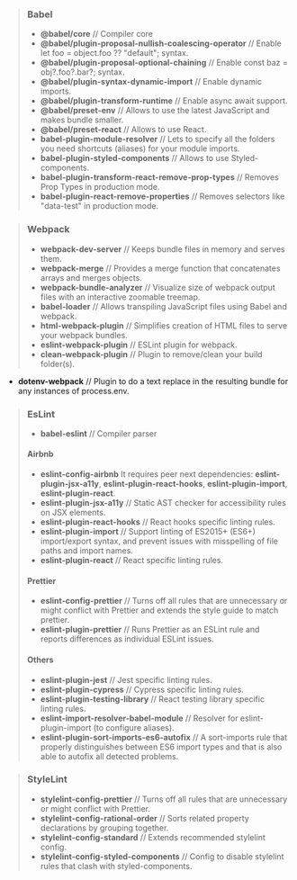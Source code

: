 > ### Babel
>
> - **@babel/core** // Compiler core
> - **@babel/plugin-proposal-nullish-coalescing-operator** // Enable let foo = object.foo ?? "default"; syntax.
> - **@babel/plugin-proposal-optional-chaining** // Enable const baz = obj?.foo?.bar?; syntax.
> - **@babel/plugin-syntax-dynamic-import** // Enable dynamic imports.
> - **@babel/plugin-transform-runtime** // Enable async await support.
> - **@babel/preset-env** // Allows to use the latest JavaScript and makes bundle smaller.
> - **@babel/preset-react** // Allows to use React.
> - **babel-plugin-module-resolver** // Lets to specify all the folders you need shortcuts (aliases) for your module imports.
> - **babel-plugin-styled-components** // Allows to use Styled-components.
> - **babel-plugin-transform-react-remove-prop-types** // Removes Prop Types in production mode.
> - **babel-plugin-react-remove-properties** // Removes selectors like "data-test" in production mode.

> ### Webpack
>
> - **webpack-dev-server** // Keeps bundle files in memory and serves them.
> - **webpack-merge** // Provides a merge function that concatenates arrays and merges objects.
> - **webpack-bundle-analyzer** // Visualize size of webpack output files with an interactive zoomable treemap.
> - **babel-loader** // Allows transpiling JavaScript files using Babel and webpack.
> - **html-webpack-plugin** // Simplifies creation of HTML files to serve your webpack bundles.
> - **eslint-webpack-plugin** // ESLint plugin for webpack.
> - **clean-webpack-plugin** // Plugin to remove/clean your build folder(s).

- **dotenv-webpack** // Plugin to do a text replace in the resulting bundle for any instances of process.env.

> ### EsLint
>
> - **babel-eslint** // Compiler parser
>
> #### Airbnb
>
> - **eslint-config-airbnb**
>   It requires peer next dependencies: **eslint-plugin-jsx-a11y**, **eslint-plugin-react-hooks**, **eslint-plugin-import**, **eslint-plugin-react**.
> - **eslint-plugin-jsx-a11y** // Static AST checker for accessibility rules on JSX elements.
> - **eslint-plugin-react-hooks** // React hooks specific linting rules.
> - **eslint-plugin-import** // Support linting of ES2015+ (ES6+) import/export syntax, and prevent issues with misspelling of file paths and import names.
> - **eslint-plugin-react** // React specific linting rules.
>
> #### Prettier
>
> - **eslint-config-prettier** // Turns off all rules that are unnecessary or might conflict with Prettier and extends the style guide to match prettier.
> - **eslint-plugin-prettier** // Runs Prettier as an ESLint rule and reports differences as individual ESLint issues.
>
> #### Others
>
> - **eslint-plugin-jest** // Jest specific linting rules.
> - **eslint-plugin-cypress** // Cypress specific linting rules.
> - **eslint-plugin-testing-library** // React testing library specific linting rules.
> - **eslint-import-resolver-babel-module** // Resolver for eslint-plugin-import (to configure aliases).
> - **eslint-plugin-sort-imports-es6-autofix** // A sort-imports rule that properly distinguishes between ES6 import types and that is also able to autofix all detected problems.

> ### StyleLint
>
> - **stylelint-config-prettier** // Turns off all rules that are unnecessary or might conflict with Prettier.
> - **stylelint-config-rational-order** // Sorts related property declarations by grouping together.
> - **stylelint-config-standard** // Extends recommended stylelint config.
> - **stylelint-config-styled-components** // Config to disable stylelint rules that clash with styled-components.
